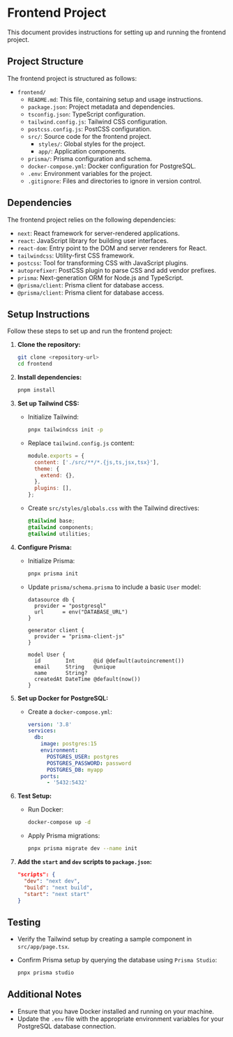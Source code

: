 # Frontend Project

This document provides instructions for setting up and running the frontend project.

## Project Structure

The frontend project is structured as follows:

- `frontend/`
  - `README.md`: This file, containing setup and usage instructions.
  - `package.json`: Project metadata and dependencies.
  - `tsconfig.json`: TypeScript configuration.
  - `tailwind.config.js`: Tailwind CSS configuration.
  - `postcss.config.js`: PostCSS configuration.
  - `src/`: Source code for the frontend project.
    - `styles/`: Global styles for the project.
    - `app/`: Application components.
  - `prisma/`: Prisma configuration and schema.
  - `docker-compose.yml`: Docker configuration for PostgreSQL.
  - `.env`: Environment variables for the project.
  - `.gitignore`: Files and directories to ignore in version control.

## Dependencies

The frontend project relies on the following dependencies:

- `next`: React framework for server-rendered applications.
- `react`: JavaScript library for building user interfaces.
- `react-dom`: Entry point to the DOM and server renderers for React.
- `tailwindcss`: Utility-first CSS framework.
- `postcss`: Tool for transforming CSS with JavaScript plugins.
- `autoprefixer`: PostCSS plugin to parse CSS and add vendor prefixes.
- `prisma`: Next-generation ORM for Node.js and TypeScript.
- `@prisma/client`: Prisma client for database access.
- `@prisma/client`: Prisma client for database access.

## Setup Instructions

Follow these steps to set up and run the frontend project:

1. **Clone the repository:**

   ```bash
   git clone <repository-url>
   cd frontend
   ```

2. **Install dependencies:**

   ```bash
   pnpm install
   ```

3. **Set up Tailwind CSS:**

   - Initialize Tailwind:

     ```bash
     pnpx tailwindcss init -p
     ```

   - Replace `tailwind.config.js` content:

     ```javascript
     module.exports = {
       content: ['./src/**/*.{js,ts,jsx,tsx}'],
       theme: {
         extend: {},
       },
       plugins: [],
     };
     ```

   - Create `src/styles/globals.css` with the Tailwind directives:

     ```css
     @tailwind base;
     @tailwind components;
     @tailwind utilities;
     ```

4. **Configure Prisma:**

   - Initialize Prisma:

     ```bash
     pnpx prisma init
     ```

   - Update `prisma/schema.prisma` to include a basic `User` model:

     ```prisma
     datasource db {
       provider = "postgresql"
       url      = env("DATABASE_URL")
     }

     generator client {
       provider = "prisma-client-js"
     }

     model User {
       id        Int      @id @default(autoincrement())
       email     String   @unique
       name      String?
       createdAt DateTime @default(now())
     }
     ```

5. **Set up Docker for PostgreSQL:**

   - Create a `docker-compose.yml`:

     ```yaml
     version: '3.8'
     services:
       db:
         image: postgres:15
         environment:
           POSTGRES_USER: postgres
           POSTGRES_PASSWORD: password
           POSTGRES_DB: myapp
         ports:
           - '5432:5432'
     ```

6. **Test Setup:**

   - Run Docker:

     ```bash
     docker-compose up -d
     ```

   - Apply Prisma migrations:

     ```bash
     pnpx prisma migrate dev --name init
     ```

7. **Add the `start` and `dev` scripts to `package.json`:**

   ```json
   "scripts": {
     "dev": "next dev",
     "build": "next build",
     "start": "next start"
   }
   ```

## Testing

- Verify the Tailwind setup by creating a sample component in `src/app/page.tsx`.
- Confirm Prisma setup by querying the database using `Prisma Studio`:

  ```bash
  pnpx prisma studio
  ```

## Additional Notes

- Ensure that you have Docker installed and running on your machine.
- Update the `.env` file with the appropriate environment variables for your PostgreSQL database connection.

